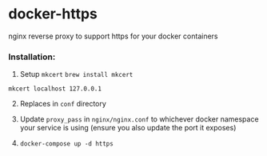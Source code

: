# docker-https

nginx reverse proxy to support https for your docker containers

### Installation:

1. Setup `mkcert`
`brew install mkcert`

`mkcert localhost 127.0.0.1`

2. Replaces in `conf` directory

3. Update `proxy_pass` in `nginx/nginx.conf` to whichever docker namespace your service is using (ensure you also update the port it exposes)

4. `docker-compose up -d https`
